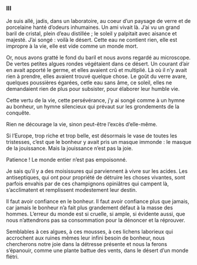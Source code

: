 ### III

Je suis allé, jadis, dans un laboratoire, au coeur d’un paysage de verre et de porcelaine hanté d’odeurs inhumaines. Un ami vivait là. J’ai vu un grand baril de cristal, plein d’eau distillée ; le soleil y palpitait avec aisance et majesté. J’ai songé : voilà le désert. Cette eau ne contient rien, elle est impropre à la vie, elle est vide comme un monde mort.

Or, nous avons gratté le fond du baril et nous avons regardé au microscope. De vertes petites algues rondes végétaient dans ce désert. Un courant d’air en avait apporté le germe, et elles avaient crû et multiplié. Là où il n’y avait rien à prendre, elles avaient trouvé quelque chose. Le goût du verre avare, quelques poussières égarées, cetle eau sans âme, ce soleil, elles ne demandaient rien de plus pour subsister, pour élaborer leur humble vie.

Cette vertu de la vie, cette persévérance, j’y ai songé comme à un hymne au bonheur, un hymne silencieux qui prévaut sur les grondements de la conquête.

Rien ne décourage la vie, sinon peut-être l’excès d’elle-même.

Si l’Europe, trop riche et trop belle, est désormais le vase de toutes les tristesses, c’est que le bonheur y avait pris un masque immonde : le masque de la jouissance. Mais la jouissance n’est pas la joie.

Patience ! Le monde entier n’est pas empoisonné.

Je sais qu’il y a des moisissures qui parviennent à vivre sur les acides. Les antiseptiques, qui ont pour propriété de détruire les choses vivantes, sont parfois envahis par de ces champignons opiniâtres qui campent là, s’acclimatent et remplissent modestement leur destin.

Il faut avoir confiance en le bonheur. Il faut avoir confiance plus que jamais, car jamais le bonheur n’a fait plus grandement défaut à la masse des hommes. L’erreur du monde est si cruelle, si ample, si évidente aussi, que nous n’attendrons pas sa consommation pour la dénoncer et la réprouver.

Semblables à ces algues, à ces mousses, à ces lichens laborieux qui accrochent aux ruines mêmes leur infini besoin de bonheur, nous chercherons notre joie dans la détresse présente et nous la ferons s’épanouir, comme une plante battue des vents, dans le désert d’un monde flétri.
